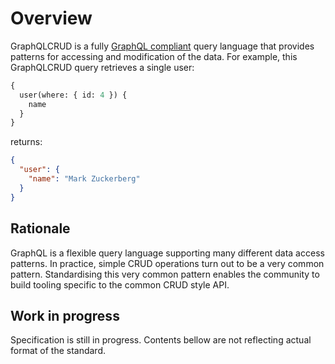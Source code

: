 # Overview

GraphQLCRUD is a fully [GraphQL compliant](http://facebook.github.io/graphql/) query language that provides patterns for accessing and modification of the data. 
For example, this GraphQLCRUD query retrieves a single user:

```graphql
{
  user(where: { id: 4 }) {
    name
  }
}
```

returns:

```json
{
  "user": {
    "name": "Mark Zuckerberg"
  }
}
```

## Rationale

GraphQL is a flexible query language supporting many different data access patterns. 
In practice, simple CRUD operations turn out to be a very common pattern. Standardising this very common pattern enables the community to build tooling specific to the common CRUD style API.

## Work in progress

Specification is still in progress.
Contents bellow are not reflecting actual format of the standard. 